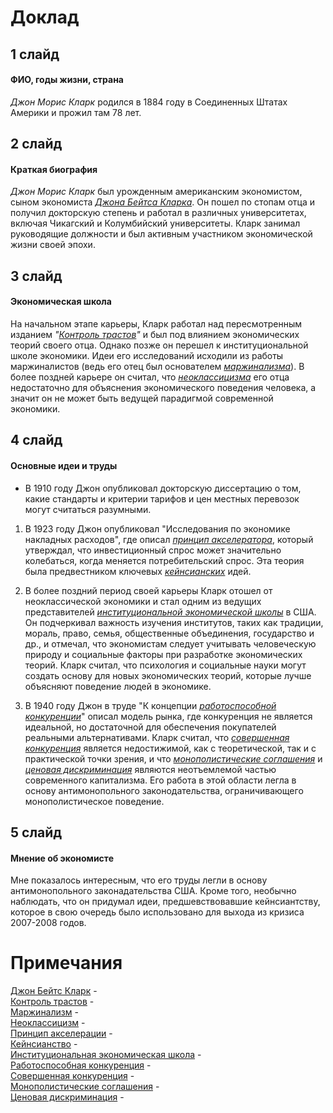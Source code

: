 # Доклад
## 1 слайд 
#### ФИО, годы жизни, страна

*Джон Морис Кларк* родился в 1884 году в Соединенных Штатах Америки и прожил там 78 лет.

## 2 слайд
#### Краткая биография
*Джон Морис Кларк* был урожденным американским экономистом, сыном экономиста *[Джона Бейтса Кларка](#note0)<a name="return0"></a>*. Он пошел по стопам отца и получил докторскую степень и работал в различных университетах, включая Чикагский и Колумбийский университеты. Кларк занимал руководящие должности и был активным участником экономической жизни своей эпохи.

## 3 слайд
#### Экономическая школа

На начальном этапе карьеры, Кларк работал над пересмотренным изданием *"[Контроль трастов](#note1)<a name="return1"></a>"* и был под влиянием экономических теорий своего отца. Однако позже он перешел к институциональной школе экономики. Идеи его исследований исходили из работы маржиналистов (ведь его отец был основателем *[маржинализма](#note2)<a name="return2"></a>*). В более поздней карьере он считал, что *[неоклассицизма](#note3)<a name="return3"></a>* его отца недостаточно для объяснения экономического поведения человека, а значит он не может быть ведущей парадигмой современной экономики.  

## 4 слайд
#### Основные идеи и труды
- В 1910 году Джон опубликовал докторскую диссертацию о том, какие стандарты и критерии тарифов и цен местных перевозок могут считаться разумными.  

1. В 1923 году Джон опубликовал "Исследования по экономике накладных расходов", где описал *[принцип акселератора](#note4)<a name="return4"></a>*, который утверждал, что инвестиционный спрос может значительно колебаться, когда меняется потребительский спрос. Эта теория была предвестником ключевых *[кейнсианских](#note5)<a name="return5"></a>* идей.

2. В более поздний период своей карьеры Кларк отошел от неоклассической экономики и стал одним из ведущих представителей *[институциональной экономической школы](#note6)<a name="return6"></a>* в США. 
Он подчеркивал важность изучения институтов, таких как традиции, мораль, право, семья, общественные объединения, государство и др., и отмечал, что экономистам следует учитывать человеческую природу и социальные факторы при разработке экономических теорий. Кларк считал, что психология и социальные науки могут создать основу для новых экономических теорий, которые лучше объясняют поведение людей в экономике.

3. В 1940 году Джон в труде "К концепции *[работоспособной конкуренции](#note7)<a name="return7"></a>*" описал модель рынка, где конкуренция не является идеальной, но достаточной для обеспечения покупателей реальными альтернативами. Кларк считал, что *[совершенная конкуренция](#note8)<a name="return8"></a>* является недостижимой, как с теоретической, так и с практической точки зрения, и что *[монополистические соглашения](#note9)<a name="return9"></a>* и *[ценовая дискриминация](#note10)<a name="return10"></a>* являются неотъемлемой частью современного капитализма.
Его работа в этой области легла в основу антимонопольного законодательства, ограничивающего монополистическое поведение.   

## 5 слайд
#### Мнение об экономисте
Мне показалось интересным, что его труды легли в основу антимонопольного законадательства США. Кроме того, необычно наблюдать, что он придумал идеи, предшевствовавшие кейнсиантству, которое в свою очередь было использовано для выхода из кризиса 2007-2008 годов. 

# Примечания
<a name="note0"></a> [Джон Бейтс Кларк](#return0) -  
<a name="note1"></a> [Контроль трастов](#return1) -  
<a name="note2"></a> [Маржинализм](#return2) -  
<a name="note3"></a> [Неоклассицизм](#return3) -  
<a name="note4"></a> [Принцип акселерации](#return4) -  
<a name="note5"></a> [Кейнсианство](#return5) -  
<a name="note6"></a> [Институциональная экономическая школа](#return6) -  
<a name="note7"></a> [Работоспособная конкуренция](#return7) -  
<a name="note8"></a> [Совершенная конкуренция](#return8) -  
<a name="note9"></a> [Монополистические соглашения](#return9) -  
<a name="note10"></a> [Ценовая дискриминация](#return10) -  
